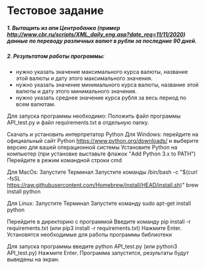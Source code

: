 # Тестовое задание
##### 1. Вытащить из апи Центробанка (пример http://www.cbr.ru/scripts/XML_daily_eng.asp?date_req=11/11/2020) данные по переводу различных валют в рубли за последние 90 дней.
##### 2. Результатом работы программы:  
- нужно указать значение максимального курса валюты, название этой валюты и дату этого максимального значения.
- нужно указать значение минимального курса валюты, название этой валюты и дату этого минимального значения.
- нужно указать среднее значение курса рубля за весь период по всем валютам.

Для запуска программы необходимо:
Положить файл программы API_test.py и файл requirements.txt в отдельную папку.

Скачать и установить интерпретатор Python
Для Windows:
перейдите на официальный сайт Python https://www.python.org/downloads/ и выберите версию для
вашей операционной системы
Установите Python на компьютер (при установке выставьте флажок "Add Python 3.x to PATH")
Перейдите в режим командной строки cmd

Для MacOs:
Запустите Терминал
Запустите команды /bin/bash -c "$(curl -fsSL https://raw.githubusercontent.com/Homebrew/install/HEAD/install.sh)"
brew install python

Для Linux:
Запустите Терминал
Запустите команду sudo apt-get install python

Перейдите в директорию с программой
Введите команду pip install -r requirements.txt (или pip3 install -r requirements.txt)
Нажмите Enter. Установятся необходимые для работы программы библиотеки

Для запуска программы введите python API_test.py (или python3 API_test.py)
Нажмите Enter. Программа запустится, результаты будут выведены на экран.
